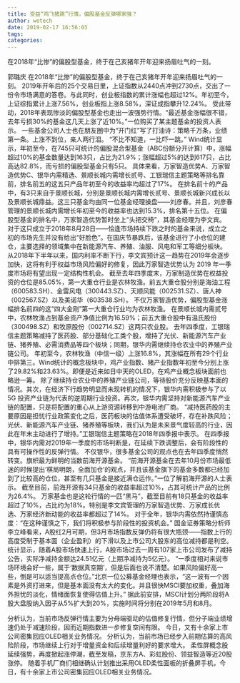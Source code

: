 ```yaml
---
title: 受益“鸡飞猪跳”行情，偏股基金反弹哪家强？
author: wetech
date: 2019-02-17 16:56:03
tags: 
categories: 
---
```

在2018年“比惨”的偏股型基金，终于在己亥猪年开年迎来扬眉吐气的一刻。
<!-- more -->
郭璐庆
在2018年“比惨”的偏股型基金，终于在己亥猪年开年迎来扬眉吐气的一刻。
2019年开年后的25个交易日里，上证指数从2440点冲到2730点，交出了一份令市场满意的答卷。与此同时，创业板指数的累计涨幅也超过12%。年初至今，上证综指累计上涨7.56%，创业板指上涨8.58%，深证成指攀升12.24%。
受此带动，2018年表现惨淡的偏股型基金也走出一波强势行情。“最近基金涨幅很不错，去年亏损30%的基金这几天上涨了近10%。”一位购买了某主题基金的投资人表示。
一些基金公司人士也在朋友圈中为“开门红”写了打油诗：策略千万条，业绩第一条。上涨不到位，亲人两行泪。
“不比不知道，一比吓一跳。”
Wind统计显示，年初至今，在745只可统计的偏股混合型基金（ABC份额分开计算）中，涨幅超过10%的基金数量达到163只，占比为21.9%；涨幅超过5%的达到617只，占比高达82.8%，而亏损的偏股型基金只有5只。
具体来看，万家智造优势A、万家智造优势C、银华内需精选、景顺长城内需增长贰号、工银瑞信主题策略等排名靠前，排名前五的这五只产品年初至今的收益率均超过了17%。
在排名前十的产品中，有3只来自于景顺长城，分别是景顺长城内需增长贰号、景顺长城新兴成长以及景顺长城鼎益。这三只基金均由同一位基金经理操盘——刘彦春。并且，刘彦春管理的景顺长城内需增长年初至今的收益率也达到15.3%，排名第十五位。
在偏股型基金的排名中，万家智造优势暂时坐上“头把交椅”，其基金经理为李文宾。
对于这只成立于2018年8月28日——恰逢市场持续下跌之时的基金来说，成立之初的市场先生并没有给出“好脸色”。在国庆节暴跌后，该基金进行了小仓位的建仓，主要选择的领域集中在新能源汽车、养殖、油服、风电和军工等细分板块。
从2018年下半年以来，国内利率不断下行，李文宾预计这一趋势在2019年会逐步加快，这将有利于权益市场风险偏好的修复，因此万家智造优势认为 2019 年一季度市场将有望出现一定结构性机会。
截至去年四季度末，万家制造优势在权益投资的仓位是85.05%，第一大重仓行业是农林牧渔。前五大重仓股分别是海油工程（600583.SH）、金雷风电（300443.SZ）、天顺风能（002531.SZ）、唐人神（002567.SZ）以及美诺华（603538.SH）。
不仅万家智造优势，偏股型基金涨幅排名前四的这“四大金刚”第一大重仓行业均为农林牧渔。
在景顺长城内需贰号中，农林牧渔占到基金资产净值比例为16.59%；前五大重仓股中有温氏股份（300498.SZ）和牧原股份（002714.SZ）这两只农业股。
去年四季度，工银瑞信主题策略减持了医药股、部分基础化工类个股，增持了光伏、新能源汽车产业链、猪养殖、必需消费品等四个板块；同期，银华内需继续持仓农业中的养殖产业链公司。
年初至今，农林牧渔（中信一级）上涨16.8%，其涨幅在所有29个行业中排第三。Wind统计的概念板块中，鸡产业指数、猪产业指数年初至今分别上涨了29.82%和23.63%。即便是近来如日中天的OLED，在鸡产业概念板块面前也略逊一筹。
除了继续持仓农业中的养殖产业链公司，等待股价充分反映基本面的情况。其次，在经济下行趋势明显而未现转机的情况下，银华内需积极参与了以 5G 投资产业链为代表的逆周期行业投资。再次，银华内需坚持对新能源汽车产业链的配置，只是将配置的重心从上游资源转移到中游电池厂商。
“减持医药股的主要原因是担忧行业政策变化之后，医药板块的估值体系遭受破坏，存在补跌风险；光伏、新能源汽车产业链、猪养殖等板块，我们认为是未来景气度较高的行业，因此在年末主动进行了增持。”工银瑞信主题策略在2018年四季报中表示。
在四季报中，银华内需对2019年一季度的市场判断是，在延续下跌调整后，会有阶段性的具有可操作性的反弹行情。
不仅银华，很多基金公司的观点也在去年四季度悄然转变。旗帜最为鲜明的当数前海开源基金。
“前海开源基金在去年10月份市场最低迷的时候提出‘棋局明朗，全面加仓’的观点，并且该基金旗下的基金多数都已经加到了比较高的仓位，甚至有几只基金是接近满仓运作。”一位了解前海开源的人士表示。
截至目前，前海开源有34只基金的收益率超过10%，占其可统计产品的比例为26.4%。
万家基金也是这轮行情的一匹“黑马”，截至目前有18只基金的收益率超过了10%，占比约为18%。特别是李文宾管理的万家智造优势、万家成长优选、万家经济新动能的收益率都超过了14%。
对于全年，银华内需依然持谨慎态度：“在这种谨慎之下，我们将积极参与阶段性的投资机会。”
国金证券策略分析师李立峰看来，A股红2月可期，但3月市场指数反弹仍将有很大瓶颈——指数上行的高度受制于基本面（企业盈利）的下滑以及上市公司大股东的高位减持都是利空。
统计显示，随着A股市场快速上行，A股市场过去一周有107家上市公司发布了减持公告，实际净减持金额达24.51亿元（上期净减持为5亿元）。
“一季度相对来说市场环境会好一些，属于‘数据真空期’，但是后面也说不清楚。如果风险偏好高一些，倒是可以适当提高点仓位。”北京一位公募基金经理也表示，“这一波有一个因素是外资打进来，但是基本面没有太大的变化。并且很快MSCI要加权重，叠加海外担忧的淡化，情绪面恢复使得估值上升。”
据此前安排，MSCI计划分两阶段将A股大盘股纳入因子从5%扩大到20%，实施时间将分别在2019年5月和8月。
 
 
分析认为，当前市场反弹行情主要为分母端驱动的估值修复行情，但分子端业绩增速仍处于减速阶段，因而近期指数进一步修复空间有限。
今日，又有十余家上市公司密集回应OLED相关业务情况。
分析认为，当前市场已经步入前期估算的高风险阶段，市场继续上行对于增量资金和后续增量利好的要求增大。
柔性屏概念股延续强势，再度掀起涨停潮，截至发稿，京东方A、彩虹股份、领益智造等近20股涨停。
随着手机厂商们相继确认计划推出采用OLED柔性面板的折叠屏手机，今日，有十余家上市公司密集回应OLED相关业务情况。
